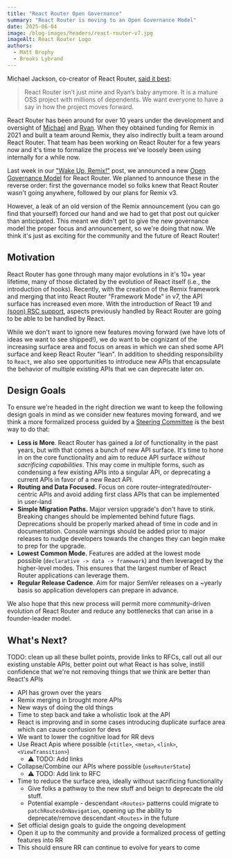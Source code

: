 ```yaml
---
title: "React Router Open Governance"
summary: "React Router is moving to an Open Governance Model"
date: 2025-06-04
image: /blog-images/headers/react-router-v7.jpg
imageAlt: React Router Logo
authors:
  - Matt Brophy
  - Brooks Lybrand
---
```


Michael Jackson, co-creator of React Router, [said it best](https://x.com/mjackson/status/1927739177149382991):

> React Router isn’t just mine and Ryan’s baby anymore. It is a mature OSS project with millions of dependents. We want everyone to have a say in how the project moves forward.

React Router has been around for over 10 years under the development and oversight of [Michael](https://x.com/mjackson) and [Ryan](https://x.com/ryanflorence). When they obtained funding for Remix in 2021 and built a team around Remix, they also indirectly built a team around React Router. That team has been working on React Router for a few years now and it's time to formalize the process we've loosely been using internally for a while now.

Last week in our ["Wake Up, Remix!"](https://remix.run/blog/wake-up-remix) post, we announced a new [Open Governance Model](https://github.com/remix-run/react-router/blob/main/GOVERNANCE.md) for React Router. We planned to announce these in the reverse order: first the governance model so folks knew that React Router wasn't going anywhere, followed by our plans for Remix v3.

However, a leak of an old version of the Remix announcement (you can go find that yourself) forced our hand and we had to get that post out quicker than anticipated. This meant we didn't get to give the new governance model the proper focus and announcement, so we're doing that now. We think it's just as exciting for the community and the future of React Router!

## Motivation

React Router has gone through many major evolutions in it's 10+ year lifetime, many of those dictated by the evolution of React itself (i.e., the introduction of hooks). Recently, with the creation of the Remix framework and merging that into React Router "Framework Mode" in v7, the API surface has increased even more. With the introduction of React 19 and [(soon) RSC support](./rsc-preview), aspects previously handled by React Router are going to be able to be handled by React.

While we don't want to ignore new features moving forward (we have lots of ideas we want to see shipped!), we do want to be cognizant of the increasing surface area and focus on areas in which we can shed some API surface and keep React Router "lean". In addition to shedding responsibility to `React`, we also see opportunities to introduce new APIs that encapsulate the behavior of multiple existing APIs that we can deprecate later on.

## Design Goals

To ensure we're headed in the right direction we want to keep the following design goals in mind as we consider new features moving forward, and we think a more formalized process guided by a [Steering Committee](https://github.com/remix-run/react-router/blob/main/GOVERNANCE.md#steering-committee) is the best way to do that:

- **Less is More**. React Router has gained a _lot_ of functionality in the past years, but with that comes a bunch of new API surface. It's time to hone in on the core functionality and aim to reduce API surface _without sacrificing capabilities_. This may come in multiple forms, such as condensing a few existing APIs into a singular API, or deprecating a current APIs in favor of a new React API.
- **Routing and Data Focused.** Focus on core router-integrated/router-centric APIs and avoid adding first class APIs that can be implemented in user-land
- **Simple Migration Paths.** Major version upgrade's don't have to stink. Breaking changes should be implemented behind future flags. Deprecations should be properly marked ahead of time in code and in documentation. Console warnings should be added prior to major releases to nudge developers towards the changes they can begin make to prep for the upgrade.
- **Lowest Common Mode.** Features are added at the lowest mode possible (`declarative -> data -> framework`) and then leveraged by the higher-level modes. This ensures that the largest number of React Router applications can leverage them.
- **Regular Release Cadence**. Aim for major SemVer releases on a ~yearly basis so application developers can prepare in advance.

We also hope that this new process will permit more community-driven evolution of React Router and reduce any bottlenecks that can arise in a founder-leader model.

## What's Next?

TODO: clean up all these bullet points, provide links to RFCs, call out all our existing unstable APIs, better point out what React is has solve, instill confidence that we're not removing things that we think are better than React's APIs

- API has grown over the years
- Remix merging in brought more APIs
- New ways of doing the old things
- Time to step back and take a wholistic look at the API
- React is improving and in some cases introducing duplicate surface area which can cause confusion for devs
- We want to lower the cognitive load for RR devs
- Use React Apis where possible (`<title>`, `<meta>`, `<link>`, `<ViewTransition>`)
  - ⚠️ TODO: Add links
- Collapse/Combine our APIs where possible (`useRouterState`)
  - ⚠️ TODO: Add link to RFC
- Time to reduce the surface area, ideally without sacrificing functionality
  - Give folks a pathway to the new stuff and beign to deprecate the old stuff.
  - Potential example - descendant `<Routes>` patterns could migrate to `patchRoutesOnNavigation`, opening up the ability to deprecate/remove descendant `<Routes>` in the future
- Set official design goals to guide the ongoing development
- Open it up to the community and provide a formalized process of getting features into RR
- This should ensure RR can continue to evolve for years to come
